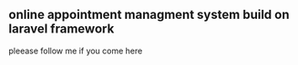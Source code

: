 ## online appointment managment system build on laravel framework
pleease follow me if you come here
